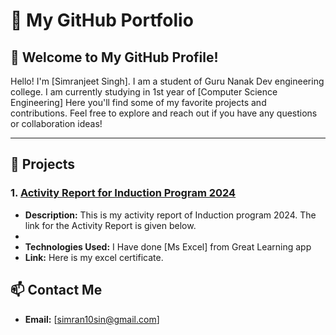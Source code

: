 # 📂 My GitHub Portfolio

## 👋 Welcome to My GitHub Profile!

Hello! I'm [Simranjeet Singh]. I am a student of Guru Nanak Dev engineering college. I am currently studying in 1st year of [Computer Science Engineering] Here you'll find some of my favorite projects and contributions. Feel free to explore and reach out if you have any questions or collaboration ideas!

---

## 🚀 Projects

### 1. [Activity Report for Induction Program 2024](https://github.com/yourusername/project-name)
- **Description:** This is my activity report of Induction program 2024. The link for the Activity Report is given below.
- 
- **Technologies Used:** I Have done [Ms Excel] from Great Learning app
- **Link:** Here is my excel certificate.

## 📫 Contact Me

- **Email:** [simran10sin@gmail.com]
